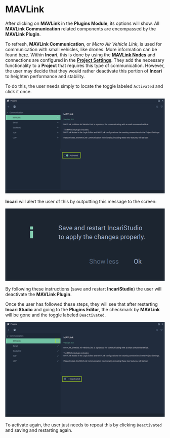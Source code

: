 # MAVLink

After clicking on **MAVLink** in the **Plugins Module**, its options will show. All **MAVLink Communication** related components are encompassed by the **MAVLink Plugin**. 

To refresh, **MAVLink Communication**, or *Micro Air Vehicle Link*, is used for communication with small vehicles, like drones. More information can be found [here](https://mavlink.io/en/). Within **Incari**, this is done by using the [**MAVLink Nodes**](../../../toolbox/communication/mavlink/README.md) and connections are configured in the [**Project Settings**](../../../modules/project-settings/mavlink.md). They add the necessary functionality to a **Project** that requires this type of communication. However, the user may decide that they would rather deactivate this portion of **Incari** to heighten performance and stability. 

To do this, the user needs simply to locate the toggle labeled `Activated` and click it once.  

![](../../../.gitbook/assets/mavlinkbefore.png)

**Incari** will alert the user of this by outputting this message to the screen:

![](../../../.gitbook/assets/pluginsserialmanageroffmessage.png)

By following these instructions (save and restart **IncariStudio**) the user will deactivate the **MAVLink Plugin**. 

Once the user has followed these steps, they will see that after restarting **Incari Studio** and going to the **Plugins Editor**, the checkmark by **MAVLink** will be gone and the toggle labeled `Deactivated`. 

![](../../../.gitbook/assets/mavlinkafter.png)

To activate again, the user just needs to repeat this by clicking `Deactivated` and saving and restarting again. 
